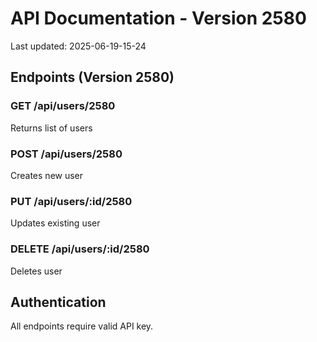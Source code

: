 # API Documentation - Version 2580
Last updated: 2025-06-19-15-24

## Endpoints (Version 2580)

### GET /api/users/2580
Returns list of users

### POST /api/users/2580
Creates new user

### PUT /api/users/:id/2580
Updates existing user

### DELETE /api/users/:id/2580
Deletes user

## Authentication
All endpoints require valid API key.

